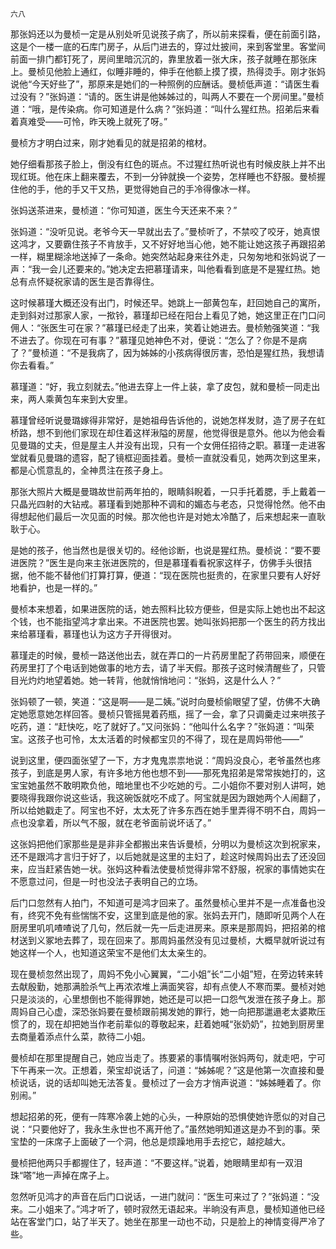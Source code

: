     六八 

   那张妈还以为曼桢一定是从别处听见说孩子病了，所以前来探看，便在前面引路，这是个一楼一底的石库门房子，从后门进去的，穿过灶披间，来到客堂里。客堂间前面一排门都钉死了，房间里暗沉沉的，靠里放着一张大床，孩子就睡在那张床上。曼桢见他脸上通红，似睡非睡的，伸手在他额上摸了摸，热得烫手。刚才张妈说他“今天好些了”，那原来是她们的一种照例的应酬话。曼桢低声道：“请医生看过没有？”张妈道：“请的。医生讲是他姊姊过的，叫两人不要在一个房间里。”曼桢道：“哦，是传染病。你可知道是什么病？”张妈道：“叫什么猩红热。招弟后来看着真难受——可怜，昨天晚上就死了呀。”

   曼桢方才明白过来，刚才她看见的就是招弟的棺材。

   她仔细看那孩子脸上，倒没有红色的斑点。不过猩红热听说也有时候皮肤上并不出现红斑。他在床上翻来覆去，不到一分钟就换一个姿势，怎样睡也不舒服。曼桢握住他的手，他的手又干又热，更觉得她自己的手冷得像冰一样。

   张妈送茶进来，曼桢道：“你可知道，医生今天还来不来？”

   张妈道：“没听见说。老爷今天一早就出去了。”曼桢听了，不禁咬了咬牙，她真恨这鸿才，又要霸住孩子不肯放手，又不好好地当心他，她不能让她这孩子再跟招弟一样，糊里糊涂地送掉了一条命。她突然站起身来往外走，只匆匆地和张妈说了一声：“我一会儿还要来的。”她决定去把慕瑾请来，叫他看看到底是不是猩红热。她总有点怀疑祝家请的医生是否靠得住。

   这时候慕瑾大概还没有出门，时候还早。她跳上一部黄包车，赶回她自己的寓所，走到斜对过那家人家，一揿铃，慕瑾却已经在阳台上看见了她，她这里正在门口问佣人：“张医生可在家？”慕瑾已经走了出来，笑着让她进去。曼桢勉强笑道：“我不进去了。你现在可有事？”慕瑾见她神色不对，便说：“怎么了？你是不是病了？”曼桢道：“不是我病了，因为姊姊的小孩病得很厉害，恐怕是猩红热，我想请你去看看。”

   慕瑾道：“好，我立刻就去。”他进去穿上一件上装，拿了皮包，就和曼桢一同走出来，两人乘黄包车来到大安里。

   慕瑾曾经听说曼璐嫁得非常好，是她祖母告诉他的，说她怎样发财，造了房子在虹桥路，想不到他们家现在却住着这样湫隘的房屋，他觉得很是意外。他以为他会看见曼璐的丈夫，但是屋主人并没有出现，只有一个女佣任招待之职。慕瑾一走进客堂就看见曼璐的遗容，配了镜框迎面挂着。曼桢一直就没看见，她两次到这里来，都是心慌意乱的，全神贯注在孩子身上。

   那张大照片大概是曼璐故世前两年拍的，眼睛斜睨着，一只手托着腮，手上戴着一只晶光四射的大钻戒。慕瑾看到她那种不调和的媚态与老态，只觉得怆然。他不由得想起他们最后一次见面的时候。那次他也许是对她太冷酷了，后来想起来一直耿耿于心。

   是她的孩子，他当然也是很关切的。经他诊断，也说是猩红热。曼桢说：“要不要进医院？”医生是向来主张进医院的，但是慕瑾看看祝家这样子，仿佛手头很拮据，他不能不替他们打算打算，便道：“现在医院也挺贵的，在家里只要有人好好地看护，也是一样的。”

   曼桢本来想着，如果进医院的话，她去照料比较方便些，但是实际上她也出不起这个钱，也不能指望鸿才拿出来。不进医院也罢。她叫张妈把那一个医生的药方找出来给慕瑾看，慕瑾也认为这方子开得很对。

   慕瑾走的时候，曼桢一路送他出去，就在弄口的一片药房里配了药带回来，顺便在药房里打了个电话到她做事的地方去，请了半天假。那孩子这时候清醒些了，只管目光灼灼地望着她。她一转背，他就悄悄地问：“张妈，这是什么人？”

   张妈顿了一顿，笑道：“这是啊——是二姨。”说时向曼桢偷眼望了望，仿佛不大确定她愿意她怎样回答。曼桢只管摇晃着药瓶，摇了一会，拿了只调羹走过来哄孩子吃药，道：“赶快吃，吃了就好了。”又问张妈：“他叫什么名字？”张妈道：“叫荣宝。这孩子也可怜，太太活着的时候都宝贝的不得了，现在是周妈带他——”

   说到这里，便四面张望了一下，方才鬼鬼祟祟地说：“周妈没良心，老爷虽然也疼孩子，到底是男人家，有许多地方他也想不到——那死鬼招弟是常常挨她打的，这宝宝她虽然不敢明欺负他，暗地里也不少吃她的亏。二小姐你不要对别人讲呵，她要晓得我跟你说这些话，我这碗饭就吃不成了。阿宝就是因为跟她两个人闹翻了，所以给她戳走了。阿宝也不好，太太死了许多东西在她手里弄得不明不白，周妈一点也没拿着，所以气不服，就在老爷面前说坏话了。”

   这张妈把他们家那些是是非非全都搬出来告诉曼桢，分明以为曼桢这次到祝家来，还不是跟鸿才言归于好了，以后她就是这里的主妇了，趁这时候周妈出去了还没回来，应当赶紧告她一状。张妈这种看法使曼桢觉得非常不舒服，祝家的事情她实在不愿意过问，但是一时也没法子表明自己的立场。

   后门口忽然有人拍门，不知道可是鸿才回来了。虽然曼桢心里并不是一点准备也没有，终究不免有些惴惴不安，这里到底是他的家。张妈去开门，随即听见两个人在厨房里叽叽喳喳说了几句，然后就一先一后走进房来。原来是那周妈，把招弟的棺材送到义冢地去葬了，现在回来了。那周妈虽然没有见过曼桢，大概早就听说过有她这样一个人，也知道这荣宝不是他们太太亲生的。

   现在曼桢忽然出现了，周妈不免小心翼翼，“二小姐”长“二小姐”短，在旁边转来转去献殷勤，她那满脸杀气上再浓浓堆上满面笑容，却有点使人不寒而栗。曼桢对她只是淡淡的，心里想倒也不能得罪她，她还是可以把一口怨气发泄在孩子身上。那周妈自己心虚，深恐张妈要在曼桢跟前揭发她的罪行，她一向把那邋遢老太婆欺压惯了的，现在却把她当作老前辈似的尊敬起来，赶着她喊“张奶奶”，拉她到厨房里去商量着添点什么菜，款待二小姐。

   曼桢却在那里提醒自己，她应当走了。拣要紧的事情嘱咐张妈两句，就走吧，宁可下午再来一次。正想着，荣宝却说话了，问道：“姊姊呢？”这是他第一次直接和曼桢说话，说的话却叫她无法答复。曼桢过了一会方才悄声说道：“姊姊睡着了。你别闹。”

   想起招弟的死，便有一阵寒冷袭上她的心头，一种原始的恐惧使她许愿似的对自己说：“只要他好了，我永生永世也不离开他了。”虽然她明知道这是办不到的事。荣宝垫的一床席子上面破了一个洞，他总是烦躁地用手去挖它，越挖越大。

   曼桢把他两只手都握住了，轻声道：“不要这样。”说着，她眼睛里却有一双泪珠“嗒”地一声掉在席子上。

   忽然听见鸿才的声音在后门口说话，一进门就问：“医生可来过了？”张妈道：“没来。二小姐来了。”鸿才听了，顿时寂然无语起来。半晌没有声息，曼桢知道他已经站在客堂门口，站了半天了。她坐在那里一动也不动，只是脸上的神情变得严冷了些。

